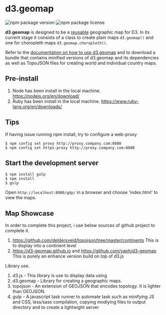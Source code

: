# d3.geomap

![npm package version](http://img.shields.io/npm/v/d3-geomap.svg)
![npm package license](http://img.shields.io/npm/l/d3-geomap.svg)

**d3.geomap** is designed to be a
[reusable](http://bost.ocks.org/mike/chart/) geographic map for D3. In its current stage it consists of a class to create plain maps `d3.geomap()`
and one for choropleth maps `d3.geomap.choropleth()`.

Refer to the [documentation on how to use d3.geomap](http://d3-geomap.github.io/) and to download a bundle that contains minified versions of d3.geomap and its dependencies as well as TopoJSON files for creating world and individual country maps.

## Pre-install
1. Node has been install in the local machine. https://nodejs.org/en/download/
2. Ruby has been install in the local machine. https://www.ruby-lang.org/en/downloads/

## Tips
If having issue running npm install, try to configure a web-proxy

    $ npm config set proxy http://proxy.company.com:8080
    $ npm config set https-proxy http://proxy.company.com:8080

## Start the development server
    
    $ npm install gulp
    $ npm install
    $ gulp

Open `http://localhost:8000/gdp/` in a browser and choose 'index.html' to view the maps.

## Map Showcase

In order to complete this project, i use below sources of github project to complete it.
1. https://github.com/deldersveld/topojson/tree/master/continents 
   This is to display into a continent level
2. https://d3-geomap.github.io and https://github.com/yaph/d3-geomap
   This is purely an enhance version build on top of d3.js

Library use.
1. d3.js      - This library is use to display data using 
2. d3.geomap  - Library for creating a geographic maps. 
3. topojson   - An extension of GEOJSON that encodes topology. It is lighter than GEOJSON.
4. gulp       - A javascript task runner to automate task such as minifying JS and CSS, less/sass compilation, copying modiying files to output directory and to create a lightwight server


